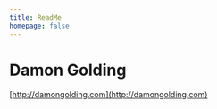 ```yaml
---
title: ReadMe
homepage: false
---
```

# Damon Golding

[http://damongolding.com](http://damongolding.com)
